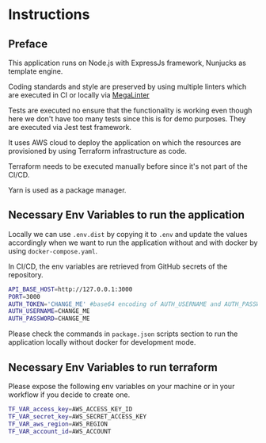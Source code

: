 # Instructions

## Preface

This application runs on Node.js with ExpressJs framework, Nunjucks as template engine.

Coding standards and style are preserved by using multiple linters which are executed in CI
or locally via [MegaLinter](https://megalinter.io/latest/configuration/)

Tests are executed no ensure that the functionality is working even though here we don't have
too many tests since this is for demo purposes. They are executed via Jest test framework.

It uses AWS cloud to deploy the application on which the resources are provisioned by using
Terraform infrastructure as code.

Terraform needs to be executed manually before since it's not part of the CI/CD.

Yarn is used as a package manager.

## Necessary Env Variables to run the application

Locally we can use `.env.dist` by copying it to `.env` and update the values accordingly
when we want to run the application without and with docker by using `docker-compose.yaml`.

In CI/CD, the env variables are retrieved from GitHub secrets of the repository.

```bash
API_BASE_HOST=http://127.0.0.1:3000
PORT=3000
AUTH_TOKEN='CHANGE_ME' #base64 encoding of AUTH_USERNAME and AUTH_PASSWORD
AUTH_USERNAME=CHANGE_ME
AUTH_PASSWORD=CHANGE_ME
```

Please check the commands in `package.json` scripts section to run the application locally
without docker for development mode.

## Necessary Env Variables to run terraform

Please expose the following env variables on your machine or in your workflow if you decide
to create one.

```bash
TF_VAR_access_key=AWS_ACCESS_KEY_ID
TF_VAR_secret_key=AWS_SECRET_ACCESS_KEY
TF_VAR_aws_region=AWS_REGION
TF_VAR_account_id=AWS_ACCOUNT
```
